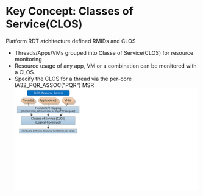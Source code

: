 # Key Concept: Classes of Service(CLOS)
Platform RDT atchitecture defined RMIDs and CLOS
* Threads/Apps/VMs grouped into Classe of Service(CLOS) for resource monitoring
* Resource usage of any app, VM or a combination can be monitored with a CLOS.
* Specify the CLOS for a thread via the per-core IA32_PQR_ASSOC("PQR") MSR
![image](https://github.com/pengfwan0317/Intel-RDT/blob/master/brief_RDT/CLOS.png)
